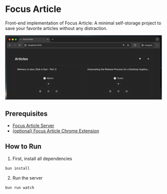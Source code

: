 # Focus Article

Front-end implementation of Focus Article: A minimal self-storage project to save your favorite articles without any distraction.

<p align="center">
  <img alt="Focus Article UI" src="./img.png">
</p>

## Prerequisites

- [Focus Article Server](https://github.com/mathiasgheno/focus-article-server)
- [(optional) Focus Article Chrome Extension](https://github.com/mathiasgheno/focus-article-chrome-extension)

## How to Run

1. First, install all dependencies

```bash
bun install
```

2. Run the server

```bash
bun run watch
```
